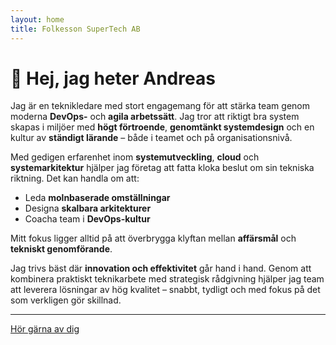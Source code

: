 ```yaml
---
layout: home
title: Folkesson SuperTech AB
---
```


# 👋 Hej, jag heter Andreas

Jag är en teknikledare med stort engagemang för att stärka team genom moderna **DevOps-** och **agila arbetssätt**. Jag tror att riktigt bra system skapas i miljöer med **högt förtroende**, **genomtänkt systemdesign** och en kultur av **ständigt lärande** – både i teamet och på organisationsnivå.

Med gedigen erfarenhet inom **systemutveckling**, **cloud** och **systemarkitektur** hjälper jag företag att fatta kloka beslut om sin tekniska riktning. Det kan handla om att:

* Leda **molnbaserade omställningar**
* Designa **skalbara arkitekturer**
* Coacha team i **DevOps-kultur**

Mitt fokus ligger alltid på att överbrygga klyftan mellan **affärsmål** och **tekniskt genomförande**.

Jag trivs bäst där **innovation och effektivitet** går hand i hand. Genom att kombinera praktiskt teknikarbete med strategisk rådgivning hjälper jag team att leverera lösningar av hög kvalitet – snabbt, tydligt och med fokus på det som verkligen gör skillnad.

---

[Hör gärna av dig](/contact.md)

